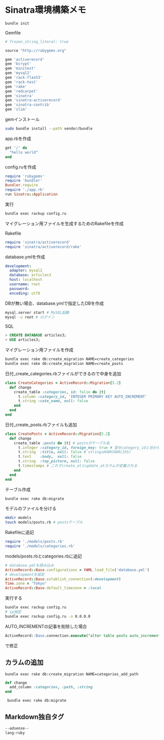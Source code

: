# Sinatra環境構築メモ

```Bash
bundle init
```

Gemfile

```Ruby
# frozen_string_literal: true

source "http://rubygems.org"

gem 'activerecord'
gem 'bcrypt'
gem 'minitest'
gem 'mysql2'
gem 'rack-flash3'
gem 'rack-test'
gem 'rake'
gem 'redcarpet'
gem 'sinatra'
gem 'sinatra-activerecord'
gem 'sinatra-contrib'
gem 'slim'

```

gemインストール

```Bash
sudo bundle install --path vendor/bundle
```

app.rbを作成

```ruby
get '/' do
  "hello world"
end
```

config.ruを作成

```ruby
require 'rubygems'
require 'bundler'
Bundler.require
require './app.rb'
run Sinatra::Application
```

実行

```Bash
bundle exec rackup config.ru
```

マイグレーション用ファイルを生成するためのRakefileを作成

Rakefile
```Ruby
require 'sinatra/activerecord'
require 'sinatra/activerecord/rake'
```

database.ymlを作成

```yml
development:
  adapter: mysql2
  database: articles3
  host: localhost
  username: root
  password:
  encoding: utf8
```

DBが無い場合、database.ymlで指定したDBを作成

```Bash
mysql.server start # MySQL起動
mysql -u root # ログイン
```

SQL

```SQL
> CREATE DATABASE articles3;
> USE articles3;
```

マイグレーション用ファイルを作成

```Bash
bundle exec rake db:create_migration NAME=create_categories
bundle exec rake db:create_migration NAME=create_posts
```

日付_create_categories.rbファイルができるので中身を追加

```Ruby
class CreateCategories < ActiveRecord::Migration[5.2]
  def change
    create_table :categories, id: false do |t|
      t.column :category_id, 'INTEGER PRIMARY KEY AUTO_INCREMENT'
      t.string :cate_name, null: false
    end
  end
end
```

日付_create_posts.rbファイルも追加

```Ruby
class CreatePosts < ActiveRecord::Migration[5.2]
  def change
    create_table :posts do |t| # postsがテーブル名
      t.integer :category_id, foreign_key: true # 型をcategory_idと合わせる
      t.string  :title, null: false # stringはVARCHAR(255)
      t.text    :body,  null: false
      t.string  :top_picture, null: false
      t.timestamps # これでcreate_atとupdate_atカラムが定義される
    end
  end
end
```

テーブル作成

```Bash
bundle exec rake db:migrate
```


モデルのファイルを分ける

```Bash
mkdir models
touch models/posts.rb # postsテーブル
```

Rakefileに追記

```Ruby
require './models/posts.rb'
require './models/categories.rb'
```

models/posts.rbとcategories.rbに追記

```Ruby
# database.ymlを読み込み
ActiveRecord::Base.configurations = YAML.load_file('database.yml')
# developmentを設定
ActiveRecord::Base.establish_connection(:development)
Time.zone = "Tokyo"
ActiveRecord::Base.default_timezone = :local
```

実行する

```Bash
bundle exec rackup config.ru
# ip指定
bundle exec rackup config.ru -o 0.0.0.0
```

AUTO_INCREMENTの記事を削除した場合

```SQL
ActiveRecord::Base.connection.execute("alter table posts auto_increment = 25;")
```

で修正

## カラムの追加

```terminal
bundle exec rake db:create_migration NAME=categories_add_path
```

```ruby
def change
  add_column :categories, :path, :string
end
```

```terminal
 bundle exec rake db:migrate
```

## Markdown独自タグ

```markdown
--adsense--
lang:ruby
```
